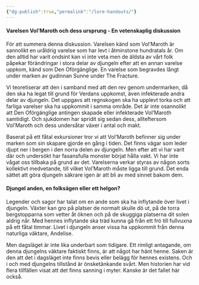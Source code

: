 ```yaml
---
{"dg-publish":true,"permalink":"/lore-handouts/"}
---
```


#### Varelsen Vol’Maroth och dess ursprung - En vetenskaplig diskussion
För att summera denna diskussion. Varelsen känd som Vol’Maroth är sannolikt en uråldrig varelse som har levt i åtminstone hundratals år. Om den alltid har varit ondsint kan vi inte veta men de äldsta av vårt folk påpekar förändringar i stora delar av djungeln efter att en annan varelse uppkom, känd som Den Oförgänglige. En varelse som begravdes långt under marken av gudinnan Sunne under The Fracture. 

Vi teoretiserar att den i samband med att den rev genom undermarken, då den ska ha legat till grund för Verdans uppkomst, även infekterade andra delar av djungeln. Det uppgavs att regnskogen ska ha upplevt torka och att farliga varelser ska ha uppkommit i samma område. Det är inte osannolikt att Den Oförgänglige antingen skapade eller infekterade Vol’Maroth samtidigt. Och sjukdomen har spridit sig sedan dess, allteftersom Vol’Maroth och dess undersåtar växer i antal och makt.

Baserat på ett fåtal exkursioner tror vi att Vol’Maroth befinner sig under marken som sin skapare gjorde en gång i tiden. Det finns vägar som leder djupt ner i bergen i den norra delen av djungeln. Men efter att vi har varit där och undersökt har fasansfulla monster börjat hålla vakt. Vi har inte vågat oss tillbaka på grund av det. Varelserna verkar styras av någon sorts kollektivt medvetande, till vilket Vol’Maroth måste ligga till grund. Det enda sättet att göra djungeln säkrare igen är att bli av med sinnet bakom dem.

#### Djungel anden, en folksägen eller ett helgon?
Legender och sagor har talat om en ande som ska ha inflytande över livet i djungeln. Växter kan gro på platser de normalt skulle dö ut, på de torra bergstopparna som vetter åt öknen och på de skuggiga platserna dit solen aldrig når. Med hennes inflytande ska träd kunna gå från ett frö till fullvuxna på ett fåtal timmar. Livet i djungeln anser vissa ha uppkommit från denna naturliga väktare, Andelise.  
  
Men dagsläget är inte lika underbart som tidigare. Ett rimligt antagande, om denna djungelns väktare faktiskt finns, är att något har hänt henne. Saken är den att det i dagsläget inte finns bevis eller belägg för hennes existens. Och i och med djungelns tillstånd är önsketänkande svårt. Men historien har vid flera tillfällen visat att det finns sanning i myter. Kanske är det fallet här också.